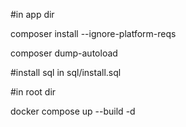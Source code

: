 #in app dir

composer install --ignore-platform-reqs

composer dump-autoload

#install sql in sql/install.sql

#in root dir

docker compose up --build -d
